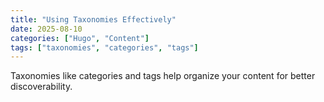 ```yaml
---
title: "Using Taxonomies Effectively"
date: 2025-08-10
categories: ["Hugo", "Content"]
tags: ["taxonomies", "categories", "tags"]
---
```


Taxonomies like categories and tags help organize your content for better discoverability.